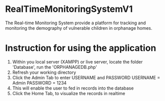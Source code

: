 # RealTimeMonitoringSystemV1
The  Real-time Monitoring  System provide  a  platform for tracking  and  monitoring  the demography of  vulnerable children in orphanage homes.

# Instruction for using the  application
1. Within you local server (XAMPP) or  live server, locate  the  folder 'Database', run the 'ORPHANAGEDB.php'
2. Refresh your working directory 
3. Click the  Admin Tab  to enter USERNAME and PASSWORD
USERNAME  = Admin
PASSWORD  = 1234
4. This  will enable the user  to fed in records  into the  database
5. Click the Home  Tab, to visualize  the  records  in realtime 




